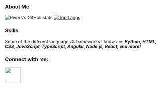 ### About Me
![Rivers's GitHub stats](https://github-readme-stats.vercel.app/api?username=Rivers450&show_icons=true&theme=cobalt)
[![Top Langs](https://github-readme-stats.vercel.app/api/top-langs/?username=Rivers450&theme=cobalt&langs_count=8)](https://github.com/anuraghazra/github-readme-stats)


### Skills
Some of the different languages & frameworks I know are: ***Python, HTML, CSS, JavaScript, TypeScript, Angular, Node.js, React, and more!*** 

### Connect with me:
<a href="https://www.linkedin.com/in/rivers-snyder/">
    <img height="50" src="https://cdn2.iconfinder.com/data/icons/social-icon-3/512/social_style_3_in-306.png"/>
</a>

